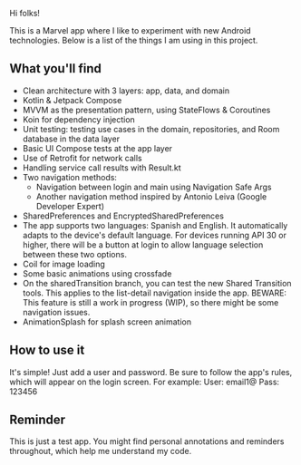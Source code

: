 Hi folks!

This is a Marvel app where I like to experiment with new Android technologies. Below is a list of the things I am using in this project.

## What you'll find
- Clean architecture with 3 layers: app, data, and domain
- Kotlin & Jetpack Compose
- MVVM as the presentation pattern, using StateFlows & Coroutines
- Koin for dependency injection
- Unit testing: testing use cases in the domain, repositories, and Room database in the data layer
- Basic UI Compose tests at the app layer
- Use of Retrofit for network calls
- Handling service call results with Result.kt
- Two navigation methods:
   - Navigation between login and main using Navigation Safe Args
   - Another navigation method inspired by Antonio Leiva (Google Developer Expert)
- SharedPreferences and EncryptedSharedPreferences
- The app supports two languages: Spanish and English. It automatically adapts to the device's default language. For devices running API 30 or higher, there will be a button at login to allow language selection between these two options.
- Coil for image loading
- Some basic animations using crossfade
- On the sharedTransition branch, you can test the new Shared Transition tools. This applies to the list-detail navigation inside the app. BEWARE: This feature is still a work in progress (WIP), so there might be some navigation issues.
- AnimationSplash for splash screen animation



## How to use it
It's simple! Just add a user and password. Be sure to follow the app's rules, which will appear on the login screen. For example:
User: email1@
Pass: 123456



## Reminder
This is just a test app. You might find personal annotations and reminders throughout, which help me understand my code.
